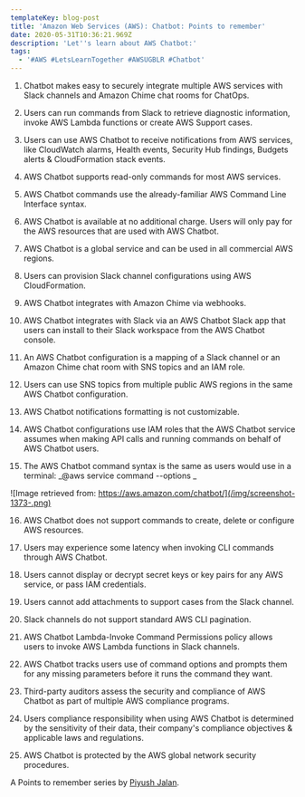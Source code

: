 ```yaml
---
templateKey: blog-post
title: 'Amazon Web Services (AWS): Chatbot: Points to remember'
date: 2020-05-31T10:36:21.969Z
description: 'Let''s learn about AWS Chatbot:'
tags:
  - '#AWS #LetsLearnTogether #AWSUGBLR #Chatbot'
---
```

1. Chatbot makes easy to securely integrate multiple AWS services with Slack channels and Amazon Chime chat rooms for ChatOps.

2. Users can run commands from Slack to retrieve diagnostic information, invoke AWS Lambda functions or create AWS Support cases.

3. Users can use AWS Chatbot to receive notifications from AWS services, like CloudWatch alarms, Health events, Security Hub findings, Budgets alerts & CloudFormation stack events.

4. AWS Chatbot supports read-only commands for most AWS services.

5. AWS Chatbot commands use the already-familiar AWS Command Line Interface syntax.

6. AWS Chatbot is available at no additional charge. Users will only pay for the AWS resources that are used with AWS Chatbot.

7. AWS Chatbot is a global service and can be used in all commercial AWS regions.

8. Users can provision Slack channel configurations using AWS CloudFormation.

9. AWS Chatbot integrates with Amazon Chime via webhooks.

10. AWS Chatbot integrates with Slack via an AWS Chatbot Slack app that users can install to their Slack workspace from the AWS Chatbot console.

11. An AWS Chatbot configuration is a mapping of a Slack channel or an Amazon Chime chat room with SNS topics and an IAM role.

12. Users can use SNS topics from multiple public AWS regions in the same AWS Chatbot configuration.

13. AWS Chatbot notifications formatting is not customizable.

14. AWS Chatbot configurations use IAM roles that the AWS Chatbot service assumes when making API calls and running commands on behalf of AWS Chatbot users.

15. The AWS Chatbot command syntax is the same as users would use in a terminal: _@aws service command --options_

![Image retrieved from: https://aws.amazon.com/chatbot/](/img/screenshot-1373-.png)

16. AWS Chatbot does not support commands to create, delete or configure AWS resources.

17. Users may experience some latency when invoking CLI commands through AWS Chatbot.

18. Users cannot display or decrypt secret keys or key pairs for any AWS service, or pass IAM credentials.

19. Users cannot add attachments to support cases from the Slack channel.

20. Slack channels do not support standard AWS CLI pagination.

21. AWS Chatbot Lambda-Invoke Command Permissions policy allows users to invoke AWS Lambda functions in Slack channels.

22. AWS Chatbot tracks users use of command options and prompts them for any missing parameters before it runs the command they want.

23. Third-party auditors assess the security and compliance of AWS Chatbot as part of multiple AWS compliance programs.

24. Users compliance responsibility when using AWS Chatbot is determined by the sensitivity of their data, their company's compliance objectives & applicable laws and regulations.

25. AWS Chatbot is protected by the AWS global network security procedures.

A Points to remember series by [Piyush Jalan](https://www.linkedin.com/in/piyush-jalan/).
